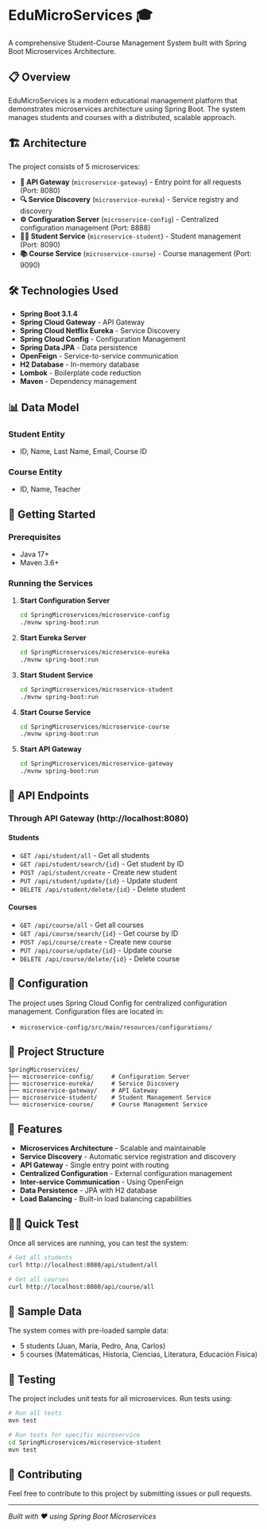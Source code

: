 # EduMicroServices 🎓

A comprehensive Student-Course Management System built with Spring Boot Microservices Architecture.

## 📋 Overview

EduMicroServices is a modern educational management platform that demonstrates microservices architecture using Spring Boot. The system manages students and courses with a distributed, scalable approach.

## 🏗️ Architecture

The project consists of 5 microservices:

- **🚪 API Gateway** (`microservice-gateway`) - Entry point for all requests (Port: 8080)
- **🔍 Service Discovery** (`microservice-eureka`) - Service registry and discovery
- **⚙️ Configuration Server** (`microservice-config`) - Centralized configuration management (Port: 8888)
- **👨‍🎓 Student Service** (`microservice-student`) - Student management (Port: 8090)
- **📚 Course Service** (`microservice-course`) - Course management (Port: 9090)

## 🛠️ Technologies Used

- **Spring Boot 3.1.4**
- **Spring Cloud Gateway** - API Gateway
- **Spring Cloud Netflix Eureka** - Service Discovery
- **Spring Cloud Config** - Configuration Management
- **Spring Data JPA** - Data persistence
- **OpenFeign** - Service-to-service communication
- **H2 Database** - In-memory database
- **Lombok** - Boilerplate code reduction
- **Maven** - Dependency management

## 📊 Data Model

### Student Entity
- ID, Name, Last Name, Email, Course ID

### Course Entity  
- ID, Name, Teacher

## 🚀 Getting Started

### Prerequisites
- Java 17+
- Maven 3.6+

### Running the Services

1. **Start Configuration Server**
   ```bash
   cd SpringMicroservices/microservice-config
   ./mvnw spring-boot:run
   ```

2. **Start Eureka Server**
   ```bash
   cd SpringMicroservices/microservice-eureka
   ./mvnw spring-boot:run
   ```

3. **Start Student Service**
   ```bash
   cd SpringMicroservices/microservice-student
   ./mvnw spring-boot:run
   ```

4. **Start Course Service**
   ```bash
   cd SpringMicroservices/microservice-course
   ./mvnw spring-boot:run
   ```

5. **Start API Gateway**
   ```bash
   cd SpringMicroservices/microservice-gateway
   ./mvnw spring-boot:run
   ```

## 📡 API Endpoints

### Through API Gateway (http://localhost:8080)

#### Students
- `GET /api/student/all` - Get all students
- `GET /api/student/search/{id}` - Get student by ID
- `POST /api/student/create` - Create new student
- `PUT /api/student/update/{id}` - Update student
- `DELETE /api/student/delete/{id}` - Delete student

#### Courses
- `GET /api/course/all` - Get all courses
- `GET /api/course/search/{id}` - Get course by ID
- `POST /api/course/create` - Create new course
- `PUT /api/course/update/{id}` - Update course
- `DELETE /api/course/delete/{id}` - Delete course

## 🔧 Configuration

The project uses Spring Cloud Config for centralized configuration management. Configuration files are located in:
- `microservice-config/src/main/resources/configurations/`

## 📁 Project Structure

```
SpringMicroservices/
├── microservice-config/     # Configuration Server
├── microservice-eureka/     # Service Discovery
├── microservice-gateway/    # API Gateway
├── microservice-student/    # Student Management Service
└── microservice-course/     # Course Management Service
```

## 🌟 Features

- **Microservices Architecture** - Scalable and maintainable
- **Service Discovery** - Automatic service registration and discovery
- **API Gateway** - Single entry point with routing
- **Centralized Configuration** - External configuration management
- **Inter-service Communication** - Using OpenFeign
- **Data Persistence** - JPA with H2 database
- **Load Balancing** - Built-in load balancing capabilities

## 🏃‍♂️ Quick Test

Once all services are running, you can test the system:

```bash
# Get all students
curl http://localhost:8080/api/student/all

# Get all courses  
curl http://localhost:8080/api/course/all
```

## 📝 Sample Data

The system comes with pre-loaded sample data:
- 5 students (Juan, María, Pedro, Ana, Carlos)
- 5 courses (Matemáticas, Historia, Ciencias, Literatura, Educación Física)

## 🧪 Testing

The project includes unit tests for all microservices. Run tests using:

```bash
# Run all tests
mvn test

# Run tests for specific microservice
cd SpringMicroservices/microservice-student
mvn test
```

## 🤝 Contributing

Feel free to contribute to this project by submitting issues or pull requests.

---

*Built with ❤️ using Spring Boot Microservices*
